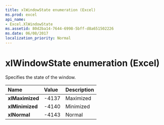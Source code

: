```yaml
---
title: xlWindowState enumeration (Excel)
ms.prod: excel
api_name:
- Excel.XlWindowState
ms.assetid: 80d2ba14-7644-6998-5bff-d8a651502226
ms.date: 06/08/2017
localization_priority: Normal
---
```



# xlWindowState enumeration (Excel)

Specifies the state of the window.



|Name|Value|Description|
|:-----|:-----|:-----|
| **xlMaximized**|-4137|Maximized|
| **xlMinimized**|-4140|Minimized|
| **xlNormal**|-4143|Normal|

